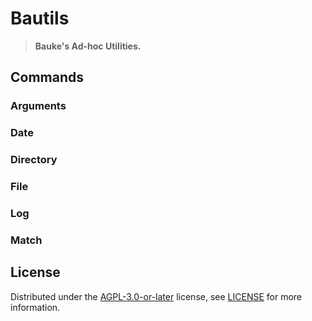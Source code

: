 # Bautils

> **Bauke's Ad-hoc Utilities.**

## Commands

### Arguments

### Date

### Directory

### File

### Log

### Match

## License

Distributed under the [AGPL-3.0-or-later](https://spdx.org/licenses/AGPL-3.0-or-later.html) license, see [LICENSE](https://git.bauke.xyz/Bauke/bautils/src/branch/main/LICENSE) for more information.
